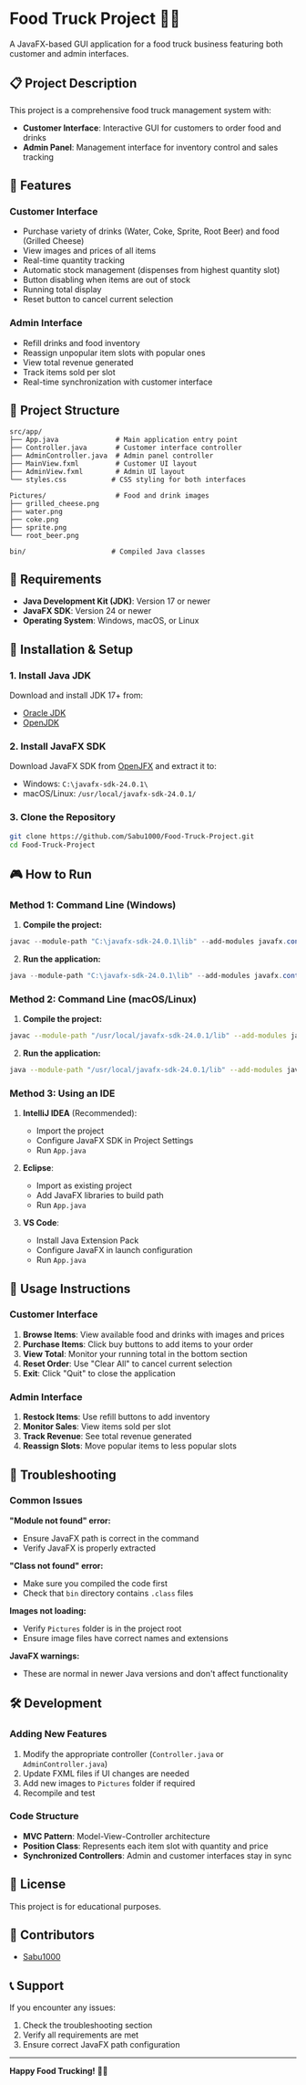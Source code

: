 # Food Truck Project 🚚🍔

A JavaFX-based GUI application for a food truck business featuring both customer and admin interfaces.

## 📋 Project Description

This project is a comprehensive food truck management system with:
- **Customer Interface**: Interactive GUI for customers to order food and drinks
- **Admin Panel**: Management interface for inventory control and sales tracking

## 🎯 Features

### Customer Interface
- Purchase variety of drinks (Water, Coke, Sprite, Root Beer) and food (Grilled Cheese)
- View images and prices of all items
- Real-time quantity tracking
- Automatic stock management (dispenses from highest quantity slot)
- Button disabling when items are out of stock
- Running total display
- Reset button to cancel current selection

### Admin Interface
- Refill drinks and food inventory
- Reassign unpopular item slots with popular ones
- View total revenue generated
- Track items sold per slot
- Real-time synchronization with customer interface

## 📁 Project Structure

```
src/app/
├── App.java              # Main application entry point
├── Controller.java       # Customer interface controller
├── AdminController.java  # Admin panel controller
├── MainView.fxml         # Customer UI layout
├── AdminView.fxml        # Admin UI layout
└── styles.css           # CSS styling for both interfaces

Pictures/                 # Food and drink images
├── grilled_cheese.png
├── water.png
├── coke.png
├── sprite.png
└── root_beer.png

bin/                     # Compiled Java classes
```

## 🔧 Requirements

- **Java Development Kit (JDK)**: Version 17 or newer
- **JavaFX SDK**: Version 24 or newer
- **Operating System**: Windows, macOS, or Linux

## 🚀 Installation & Setup

### 1. Install Java JDK
Download and install JDK 17+ from:
- [Oracle JDK](https://www.oracle.com/java/technologies/downloads/)
- [OpenJDK](https://adoptium.net/)

### 2. Install JavaFX SDK
Download JavaFX SDK from [OpenJFX](https://openjfx.io/) and extract it to:
- Windows: `C:\javafx-sdk-24.0.1\`
- macOS/Linux: `/usr/local/javafx-sdk-24.0.1/`

### 3. Clone the Repository
```bash
git clone https://github.com/Sabu1000/Food-Truck-Project.git
cd Food-Truck-Project
```

## 🎮 How to Run

### Method 1: Command Line (Windows)

1. **Compile the project:**
```powershell
javac --module-path "C:\javafx-sdk-24.0.1\lib" --add-modules javafx.controls,javafx.fxml -d bin src/app/*.java
```

2. **Run the application:**
```powershell
java --module-path "C:\javafx-sdk-24.0.1\lib" --add-modules javafx.controls,javafx.fxml -cp bin app.App
```

### Method 2: Command Line (macOS/Linux)

1. **Compile the project:**
```bash
javac --module-path "/usr/local/javafx-sdk-24.0.1/lib" --add-modules javafx.controls,javafx.fxml -d bin src/app/*.java
```

2. **Run the application:**
```bash
java --module-path "/usr/local/javafx-sdk-24.0.1/lib" --add-modules javafx.controls,javafx.fxml -cp bin app.App
```

### Method 3: Using an IDE

1. **IntelliJ IDEA** (Recommended):
   - Import the project
   - Configure JavaFX SDK in Project Settings
   - Run `App.java`

2. **Eclipse**:
   - Import as existing project
   - Add JavaFX libraries to build path
   - Run `App.java`

3. **VS Code**:
   - Install Java Extension Pack
   - Configure JavaFX in launch configuration
   - Run `App.java`

## 🎯 Usage Instructions

### Customer Interface
1. **Browse Items**: View available food and drinks with images and prices
2. **Purchase Items**: Click buy buttons to add items to your order
3. **View Total**: Monitor your running total in the bottom section
4. **Reset Order**: Use "Clear All" to cancel current selection
5. **Exit**: Click "Quit" to close the application

### Admin Interface
1. **Restock Items**: Use refill buttons to add inventory
2. **Monitor Sales**: View items sold per slot
3. **Track Revenue**: See total revenue generated
4. **Reassign Slots**: Move popular items to less popular slots

## 🐛 Troubleshooting

### Common Issues

**"Module not found" error:**
- Ensure JavaFX path is correct in the command
- Verify JavaFX is properly extracted

**"Class not found" error:**
- Make sure you compiled the code first
- Check that `bin` directory contains `.class` files

**Images not loading:**
- Verify `Pictures` folder is in the project root
- Ensure image files have correct names and extensions

**JavaFX warnings:**
- These are normal in newer Java versions and don't affect functionality

## 🛠️ Development

### Adding New Features
1. Modify the appropriate controller (`Controller.java` or `AdminController.java`)
2. Update FXML files if UI changes are needed
3. Add new images to `Pictures` folder if required
4. Recompile and test

### Code Structure
- **MVC Pattern**: Model-View-Controller architecture
- **Position Class**: Represents each item slot with quantity and price
- **Synchronized Controllers**: Admin and customer interfaces stay in sync

## 📝 License

This project is for educational purposes.

## 👥 Contributors

- [Sabu1000](https://github.com/Sabu1000)

## 📞 Support

If you encounter any issues:
1. Check the troubleshooting section
2. Verify all requirements are met
3. Ensure correct JavaFX path configuration

---
**Happy Food Trucking!** 🚚✨
